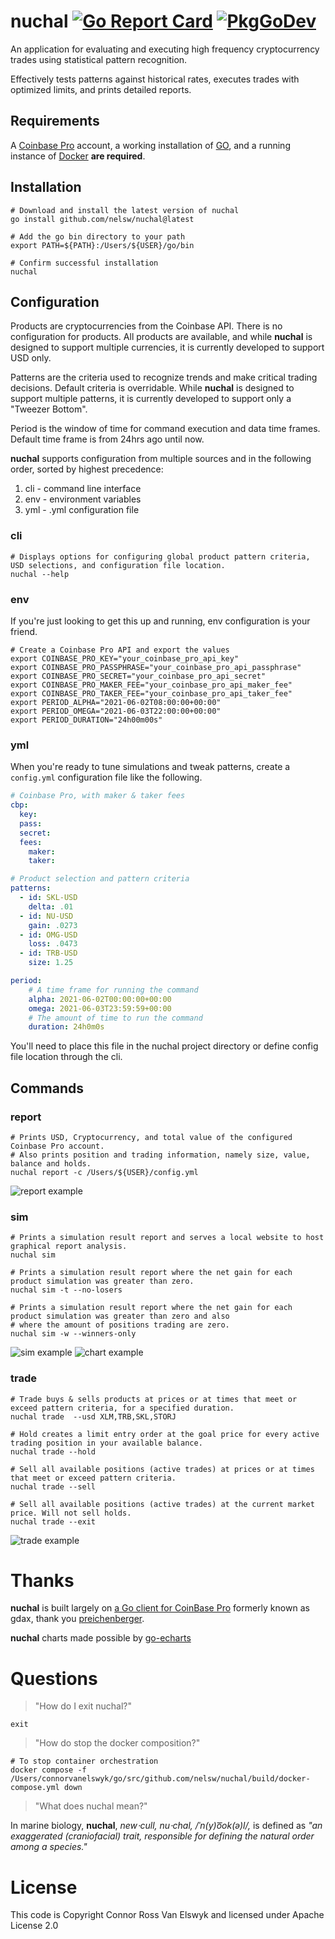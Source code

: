 # nuchal [![Go Report Card][5]][4] [![PkgGoDev][7]][6]

An application for evaluating and executing high frequency cryptocurrency trades using statistical pattern recognition. 

Effectively tests patterns against historical rates, executes trades with optimized limits, and prints detailed reports.

## Requirements
A [Coinbase Pro][1] account, a working installation of [GO][2], and a running instance of [Docker][3] **are required**.

## Installation
```shell
# Download and install the latest version of nuchal 
go install github.com/nelsw/nuchal@latest

# Add the go bin directory to your path
export PATH=${PATH}:/Users/${USER}/go/bin

# Confirm successful installation
nuchal
```

## Configuration

Products are cryptocurrencies from the Coinbase API. There is no configuration for products. All products are available,
and while **nuchal** is designed to support multiple currencies, it is currently developed to support USD only.

Patterns are the criteria used to recognize trends and make critical trading decisions. Default criteria is overridable.
While **nuchal** is designed to support multiple patterns, it is currently developed to support only a "Tweezer Bottom".

Period is the window of time for command execution and data time frames. Default time frame is from 24hrs ago until now.

**nuchal** supports configuration from multiple sources and in the following order, sorted by highest precedence:
1. cli - command line interface
2. env - environment variables
3. yml - .yml configuration file

### cli
```shell
# Displays options for configuring global product pattern criteria, USD selections, and configuration file location.
nuchal --help
```

### env
If you're just looking to get this up and running, env configuration is your friend.
```shell
# Create a Coinbase Pro API and export the values
export COINBASE_PRO_KEY="your_coinbase_pro_api_key"
export COINBASE_PRO_PASSPHRASE="your_coinbase_pro_api_passphrase"
export COINBASE_PRO_SECRET="your_coinbase_pro_api_secret"
export COINBASE_PRO_MAKER_FEE="your_coinbase_pro_api_maker_fee"
export COINBASE_PRO_TAKER_FEE="your_coinbase_pro_api_taker_fee"
export PERIOD_ALPHA="2021-06-02T08:00:00+00:00"
export PERIOD_OMEGA="2021-06-03T22:00:00+00:00"
export PERIOD_DURATION="24h00m00s"
```

### yml 
When you're ready to tune simulations and tweak patterns, create a `config.yml` configuration file like the following.
```yaml
# Coinbase Pro, with maker & taker fees
cbp:
  key:
  pass:
  secret:
  fees:
    maker:
    taker:

# Product selection and pattern criteria
patterns:
  - id: SKL-USD
    delta: .01
  - id: NU-USD
    gain: .0273
  - id: OMG-USD
    loss: .0473
  - id: TRB-USD
    size: 1.25

period:
    # A time frame for running the command 
    alpha: 2021-06-02T00:00:00+00:00
    omega: 2021-06-03T23:59:59+00:00
    # The amount of time to run the command
    duration: 24h0m0s
```
You'll need to place this file in the nuchal project directory or define config file location through the cli.

## Commands

### report
```shell
# Prints USD, Cryptocurrency, and total value of the configured Coinbase Pro account.
# Also prints position and trading information, namely size, value, balance and holds.
nuchal report -c /Users/${USER}/config.yml
```
![report example][10]

### sim
```shell
# Prints a simulation result report and serves a local website to host graphical report analysis.
nuchal sim

# Prints a simulation result report where the net gain for each product simulation was greater than zero.
nuchal sim -t --no-losers

# Prints a simulation result report where the net gain for each product simulation was greater than zero and also 
# where the amount of positions trading are zero.	
nuchal sim -w --winners-only
```
![sim example][12]
![chart example][14]

### trade
```shell
# Trade buys & sells products at prices or at times that meet or exceed pattern criteria, for a specified duration.
nuchal trade  --usd XLM,TRB,SKL,STORJ

# Hold creates a limit entry order at the goal price for every active trading position in your available balance.
nuchal trade --hold

# Sell all available positions (active trades) at prices or at times that meet or exceed pattern criteria.
nuchal trade --sell

# Sell all available positions (active trades) at the current market price. Will not sell holds.
nuchal trade --exit
```

![trade example][11]

# Thanks
**nuchal** is built largely on [a Go client for CoinBase Pro][8] formerly known as gdax, thank you [preichenberger][9].

**nuchal** charts made possible by [go-echarts][16] 

# Questions

> "How do I exit nuchal?"
```shell
exit
```

> "How do stop the docker composition?"
```shell
# To stop container orchestration
docker compose -f /Users/connorvanelswyk/go/src/github.com/nelsw/nuchal/build/docker-compose.yml down
```

> "What does nuchal mean?" 

In marine biology, **nuchal**, *new⋅cull, nu⋅chal, /ˈn(y)o͞ok(ə)l/,* is defined as *"an exaggerated (craniofacial) trait, 
responsible for defining the natural order among a species."*

# License
This code is Copyright Connor Ross Van Elswyk and licensed under Apache License 2.0

[1]: https://pro.coinbase.com
[2]: https://golang.org/
[3]: https://www.docker.com/
[4]: https://goreportcard.com/report/github.com/nelsw/nuchal
[5]: https://goreportcard.com/badge/github.com/nelsw/nuchal
[6]: https://pkg.go.dev/mod/github.com/nelsw/nuchal
[7]: https://pkg.go.dev/badge/mod/github.com/nelsw/nuchal
[8]: https://github.com/preichenberger/go-coinbasepro
[9]: https://github.com/preichenberger
[10]: .github/report.png?raw=true
[11]: .github/trade.png?raw=true
[12]: .github/sim.png?raw=true
[13]: https://www.investopedia.com/articles/active-trading/040714/tweezers-provide-precision-trend-traders.asp
[14]: .github/charts.png?raw=true
[16]: https://github.com/go-echarts/go-echarts